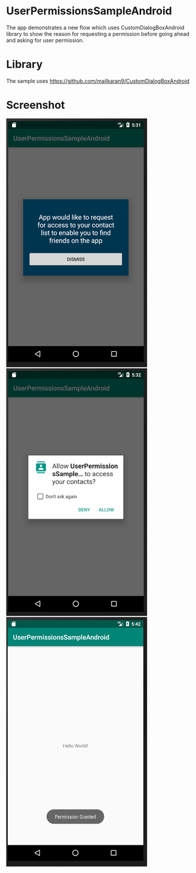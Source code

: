# UserPermissionsSampleAndroid
The app demonstrates a new flow which uses CustomDialogBoxAndroid library to show the reason for requesting a permission before going ahead and asking for user permission.

# Library
The sample uses https://github.com/mailkaran9/CustomDialogBoxAndroid

# Screenshot

![Screenshot](Screenshots/screenshot1.PNG "Sample screenshot of dialog box")
![Screenshot](Screenshots/screenshot2.PNG "Sample screenshot of requesting for user permission")
![Screenshot](Screenshots/screenshot3.PNG "Sample screenshot of granting permission")
